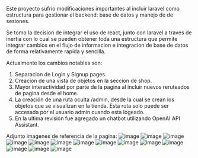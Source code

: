 Este proyecto sufrio modificaciones importantes al incluir laravel como estructura para gestionar el backend: base de datos y manejo de de sesiones.

Se tomo la decision de integrar el uso de react, junto con laravel a traves de inertia con lo cual se pueden obtener toda una estructura que permite integrar cambios en el flujo de informacion e integracion de base de datos de forma relativamente rapida y sencilla.

Actualmente los cambios notables son:
1. Separacion de Login y Signup pages.
2. Creacion de una vista de objetos en  la seccion de shop.
3. Mayor interactividad por parte de la pagina al incluir nuevos reruteados de pagina desde el home.
4. La creación de una ruta oculta /admin, desde la cual se crean los objetos que se visualizan en la tienda. Esta ruta solo puede ser accesada por el usuario admin cuando esta logeado.
5. En la ultima revisión fue agregado un chatbot utilizando OpenAI API Assistant.

Adjunto imagenes de referencia de la pagina:
![image](https://github.com/user-attachments/assets/39cf4ada-59e2-4564-8c72-9bd7d08b7231)
![image](https://github.com/user-attachments/assets/a9be332e-dd5e-449b-9ea8-9b5fd366aa31)
![image](https://github.com/user-attachments/assets/dcef6bf7-3e48-4172-ab86-a174b42698fe)
![image](https://github.com/user-attachments/assets/fc041032-3c25-4290-824e-b3e6f056200a)
![image](https://github.com/user-attachments/assets/fc01b2ee-fa7f-46e4-8b81-fd696b6b1bb4)
![image](https://github.com/user-attachments/assets/06ec91fe-e256-49b8-8831-dfc97622a07a)
![image](https://github.com/user-attachments/assets/4aa4feda-a457-480c-9a0c-a359491bf696)
![image](https://github.com/user-attachments/assets/269fb8e7-1b1f-4420-87bf-d159aff4c022)
![image](https://github.com/user-attachments/assets/2438468e-f1b2-45e4-b928-6b1ab22e0563)
![image](https://github.com/user-attachments/assets/7e90e42b-3b5a-4ee1-838f-455b0a21f380)
![image](https://github.com/user-attachments/assets/ab2116a3-99f1-45d3-93cd-1effe2f56dd3)
![image](https://github.com/user-attachments/assets/3701600b-69fc-4154-9822-2f9974b32354)
![image](https://github.com/user-attachments/assets/35dc48bd-5c33-4ed7-8616-4b929370f14f)
![image](https://github.com/user-attachments/assets/559e1986-c827-490d-9438-e6ab54fdbb85)

